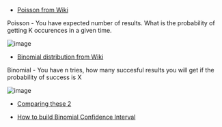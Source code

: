 


+ [Poisson from Wiki](https://en.wikipedia.org/wiki/Poisson_distribution)

Poisson - You have expected number of results. What is the probability of getting K occurences in a given time.  

![image](https://user-images.githubusercontent.com/21141607/162155057-0bbe16e7-4ff4-4180-8d96-8668e03affe9.png)


+ [Binomial distribution from Wiki](https://en.wikipedia.org/wiki/Binomial_distribution)

Binomial - You have n tries, how many succesful results you will get if the probability of success is X

![image](https://user-images.githubusercontent.com/21141607/162155154-5b48f3b3-65f1-449f-a155-2cccc02a0397.png)


+ [Comparing these 2](https://keydifferences.com/difference-between-binomial-and-poisson-distribution.html)





+ [How to build Binomial Confidence Interval](https://www.statisticshowto.com/binomial-confidence-interval/)
